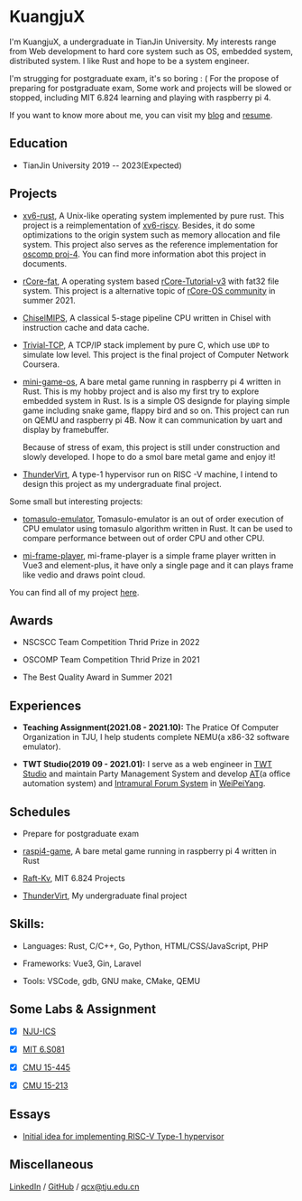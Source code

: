 # KuangjuX

I'm KuangjuX, a undergraduate in TianJin University. My interests range from Web development to hard core system such as OS, embedded system, distributed system. I like Rust and hope to be a system engineer.

I'm strugging for postgraduate exam, it's so boring : ( For the propose of preparing for postgraduate exam, Some work and projects will be slowed or stopped, including MIT 6.824 learning and playing with raspberry pi 4.

If you want to know more about me, you can visit my [blog](https://blog.kuangjux.top) and [resume](file/resume.pdf).

## Education

- TianJin University 2019 -- 2023(Expected)

## Projects

- [xv6-rust](https://github.com/Ko-oK-OS/xv6-rust), A Unix-like operating system implemented by pure rust. This project is a reimplementation of [xv6-riscv](https://github.com/mit-pdos/xv6-riscv). Besides, it do some optimizations to the origin system such as memory allocation and file system. This project also serves as the reference implementation for [oscomp proj-4](https://github.com/oscomp/proj4-xv6-rust). You can find more information abot this project in documents.

- [rCore-fat](https://github.com/KuangjuX/rCore-fat), A operating system based [rCore-Tutorial-v3](https://github.com/rcore-os/rCore-Tutorial-v3) with fat32 file system. This project is a alternative topic of [rCore-OS community](https://github.com/rcore-os) in summer 2021.

- [ChiselMIPS](https://github.com/NSCSCC-2022-TJU/ChiselMIPS), A classical 5-stage pipeline CPU written in Chisel with instruction cache and data cache.

- [Trivial-TCP](https://github.com/KuangjuX/Trivial-TCP), A TCP/IP stack implement by pure C, which use `UDP` to simulate low level. This project is the final project of Computer Network Coursera.

- [mini-game-os](https://github.com/raspberrypi-embedded/mini-game-os), A bare metal game running in raspberry pi 4 written in Rust. This  is my hobby project and is also my first try to explore embedded system in Rust. Is is a simple OS designde for playing simple game including snake game, flappy bird and so on. This project can run on QEMU and raspberry pi 4B. Now it can communication by uart and display by framebuffer. 
  
  Because of stress of exam, this project is still under construction and slowly developed. I hope to do a smol bare metal game and enjoy it!

- [ThunderVirt](https://github.com/KuangjuX/ThunderVirt), A type-1 hypervisor run on RISC -V machine, I intend to design this project as my undergraduate final project.

Some small but interesting projects:

- [tomasulo-emulator](https://github.com/KuangjuX/tomasulo-emulator), Tomasulo-emulator is an out of order execution of CPU emulator using tomasulo algorithm written in Rust. It can be used to compare performance between out of order CPU and other CPU.

- [mi-frame-player](https://github.com/KuangjuX/mi-frame-player), mi-frame-player is a simple frame player written in Vue3 and element-plus, it have only a single page and it can plays frame like vedio and draws point cloud.

You can find all of my project [here](https://github.com/KuangjuX/Undergraduate-Projects).

## Awards

- NSCSCC Team Competition Thrid Prize in 2022

- OSCOMP Team Competition Thrid Prize in 2021

- The Best Quality Award in Summer 2021

## Experiences

- **Teaching Assignment(2021.08 - 2021.10):** The Pratice Of Computer Organization in TJU, I help students complete NEMU(a x86-32 software emulator).

- **TWT Studio(2019 09 - 2021.01):** I serve as a web engineer in [TWT Studio](https://github.com/twtstudio) and maintain Party Management System and develop [AT](https://github.com/TWT-At)(a office automation system) and [Intramural Forum System](https://github.com/CALLMELARE/School-Affairs-Platform) in [WeiPeiYang](https://wiki.tjubot.cn/app/wepeiyang).

## Schedules

- Prepare for postgraduate exam

- [raspi4-game](https://github.com/raspberrypi-embedded/raspi4-game), A bare metal game running in raspberry pi 4 written in Rust

- [Raft-Kv](https://github.com/KuangjuX/RaftKv), MIT 6.824 Projects

- [ThunderVirt](https://github.com/KuangjuX/ThunderVirt), My undergraduate final project

## Skills:

- Languages: Rust, C/C++, Go, Python, HTML/CSS/JavaScript, PHP

- Frameworks: Vue3, Gin,  Laravel

- Tools: VSCode, gdb, GNU make, CMake, QEMU

## Some Labs & Assignment

- [x] [NJU-ICS](https://github.com/KuangjuX/NEMU2020)

- [x] [MIT 6.S081](https://github.com/KuangjuX/xv6-riscv-solution)

- [x] [CMU 15-445](https://github.com/KuangjuX/SimpleDB)

- [x] [CMU 15-213](https://github.com/KuangjuX/ICS-Lab)

## Essays

- [Initial idea for implementing RISC-V Type-1 hypervisor](file/eaasys/initial-hypervisor-RISCV.html)

## Miscellaneous

[LinkedIn]() / [GitHub](https://github.com/KuangjuX) / qcx@tju.edu.cn
